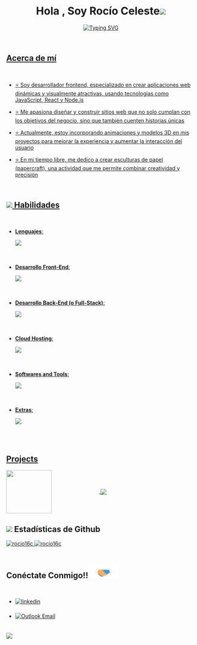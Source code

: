 <h1 align="center"><b>Hola , Soy Rocío Celeste</b><img src="https://media.giphy.com/media/hvRJCLFzcasrR4ia7z/giphy.gif" width="35"></h1>
<!--  -->
<p align="center">
  <a href="https://github.com/DenverCoder1/readme-typing-svg"><img src="https://readme-typing-svg.herokuapp.com?font=Time+New+Roman&color=67E8F9&size=25&center=true&vCenter=true&width=800&height=100&lines=Soluciones+Innovadoras🌟;Desarrolladora+Front-End+💻;Amo+explorar+nuevos+diseños+...💙&duration=3500&pause=500" alt="Typing SVG">
</p>




<br>

## **Acerca de mí**

<br>

- ⭐ Soy desarrollador frontend, especializado en crear aplicaciones web dinámicas y visualmente atractivas, usando tecnologías como JavaScript, React y Node.js
  
- ⭐ Me apasiona diseñar y construir sitios web que no solo cumplan con los objetivos del negocio, sino que también cuenten historias únicas

- ⭐ Actualmente, estoy incorporando animaciones y modelos 3D en mis proyectos para mejorar la experiencia y aumentar la interacción del usuario
  
- ⭐ En mi tiempo libre, me dedico a crear esculturas de papel (papercraft), una actividad que me permite combinar creatividad y precisión

<br>

## <img src="https://media2.giphy.com/media/QssGEmpkyEOhBCb7e1/giphy.gif?cid=ecf05e47a0n3gi1bfqntqmob8g9aid1oyj2wr3ds3mg700bl&rid=giphy.gif" width ="25"><b> Habilidades</b>

<br>

<p align="center">

- **Lenguajes**:

    <img src="https://skillicons.dev/icons?i=javascript,python&perline=14" />

<br>

- **Desarrollo Front-End**:
  
    <img src="https://skillicons.dev/icons?i=javascript,css,html,react,redux,jquery,threejs,sass,bootstrap,materialui,figma&perline=6" />

<br>

- **Desarrollo Back-End (o Full-Stack)**:
  
    <img src="https://skillicons.dev/icons?i=nodejs,express,sequelize,npm,postgres&perline=14" />

<br>

- **Cloud Hosting**:
  
    <img src="https://skillicons.dev/icons?i=aws,azure&perline=14" />

<br>

- **Softwares and Tools**:
  
    <img src="https://skillicons.dev/icons?i=linux,bash,github,eclipse,vscode,postman&perline=14" />

<br>

- **Extras**:
  
    <img src="https://skillicons.dev/icons?i=blender,discord&perline=14" />

<br>
<br>

## Projects

<a href="https://github.com/Rocio16C/Website-Clima">

  <!-- Change the `github-readme-stats.anuraghazra1.vercel.app` to `github-readme-stats.vercel.app`  -->

   <img align="center" style="height: 115px; width: 49%" src="https://github-readme-stats.vercel.app/api/pin/?username=rocio16c&repo=Website-Clima&cache_seconds=3600&theme=dark&title_color=67E8F9&text_color=ccfaff&icon_color=67E8F9&bg_color=0,00071c,0f172a,003366&border_color=67E8F9&border_radius=10" />

</a>  

<a href="https://github.com/Rocio16C/LandingPage_Parallax">

  <!-- Change the `github-readme-stats.anuraghazra1.vercel.app` to `github-readme-stats.vercel.app`  -->

  <img align="center" style="height: 115px;" src="https://github-readme-stats.vercel.app/api/pin/?username=rocio16c&repo=LandingPage_Parallax&cache_seconds=3600&theme=dark&title_color=67E8F9&text_color=ccfaff&icon_color=67E8F9&bg_color=0,00071c,0f172a,003366&border_color=67E8F9&border_radius=10" />

</a> 

## <img src="https://media.giphy.com/media/iY8CRBdQXODJSCERIr/giphy.gif" width="35"><b> Estadísticas de Github </b>

<a href="https://github.com/rocio16c">
        <img width="49%" height=150 src="https://github-readme-stats.vercel.app/api?username=rocio16c&show_icons=true&include_all_commits=true&theme=dark&title_color=67E8F9&text_color=ccfaff&icon_color=67E8F9&bg_color=0f172a&border_color=67E8F9&rank_icon=github&layout=compact" alt="rocio16c"/>
</a>

<a href="https://github.com/rocio16c">
        <img width="41%" height=150 src="https://github-readme-stats.vercel.app/api/top-langs/?username=rocio16c&theme=dark&title_color=67E8F9&text_color=ccfaff&bg_color=0f172a&border_color=67E8F9&layout=compact" alt="rocio16c"/>
</a>

<br>
<br>

## <b> Conéctate Conmigo!!</b><img src="https://github.com/0xAbdulKhalid/0xAbdulKhalid/raw/main/assets/mdImages/handshake.gif" width ="80">
<br>
<div align='left'>

<ul>

<li>
<a href="https://www.linkedin.com/in/rocio-celeste-webdeveloper/" target="_blank">
<img src="https://img.shields.io/badge/linkedin: Rocío Celeste-%2300acee.svg?color=405DE6&style=for-the-badge&logo=linkedin&logoColor=white" alt=linkedin style="margin-bottom: 5px;"/>
</a>
</li>

<br>

<li>
<a href="mailto:rociocristal_201216@hotmail.com" target="_blank">
  <img src="https://img.shields.io/badge/outlook: Rocío Celeste-%23007ACC.svg?style=for-the-badge&logo=microsoft-outlook&logoColor=white" alt="Outlook Email" style="margin-bottom: 5px;" />
</a>
</li>
	
</ul>
</div>

<br>
<img src="https://user-images.githubusercontent.com/73097560/115834477-dbab4500-a447-11eb-908a-139a6edaec5c.gif">
<br>
<br>
<br>

<div align='center'>
